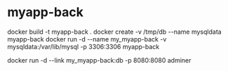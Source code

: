 # myapp-back

docker build -t myapp-back .
docker create -v /tmp/db --name mysqldata myapp-back
docker run -d --name my_myapp-back -v mysqldata:/var/lib/mysql -p 3306:3306 myapp-back

docker run -d --link my_myapp-back:db -p 8080:8080 adminer
